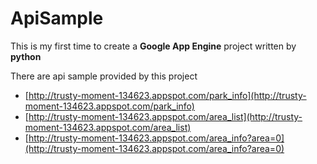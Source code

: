 # ApiSample
This is my first time to create a **Google App Engine** project written by **python**

There are api sample provided by this project
- [http://trusty-moment-134623.appspot.com/park_info](http://trusty-moment-134623.appspot.com/park_info)
- [http://trusty-moment-134623.appspot.com/area_list](http://trusty-moment-134623.appspot.com/area_list)
- [http://trusty-moment-134623.appspot.com/area_info?area=0](http://trusty-moment-134623.appspot.com/area_info?area=0)

